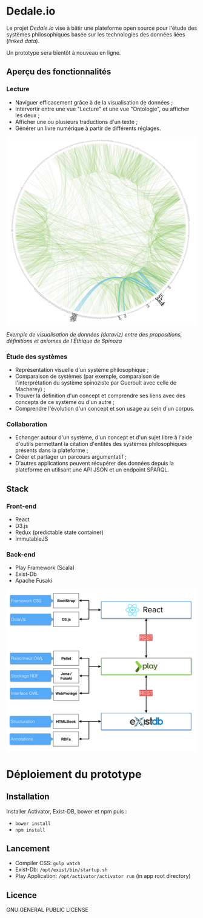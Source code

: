 # Dedale.io

Le projet *Dedale.io* vise à bâtir une plateforme open source pour l'étude des systèmes philosophiques basée sur les technologies des données liées (*linked data*).

Un prototype sera bientôt à nouveau en ligne.

## Aperçu des fonctionnalités

### Lecture
- Naviguer efficacement grâce à de la visualisation de données ;
- Intervertir entre une vue "Lecture" et une vue "Ontologie", ou afficher les deux ;
- Afficher une ou plusieurs traductions d'un texte ;
- Générer un livre numérique à partir de différents réglages.

<img src="docs/map_original.jpeg" alt="alt text" width="500px">  

*Exemple de visualisation de données (dataviz) entre des propositions, définitions et axiomes de l'Éthique de Spinoza*

### Étude des systèmes
- Représentation visuelle d'un système philosophique ;
- Comparaison de systèmes (par exemple, comparaison de l'interprétation du système spinoziste par Gueroult avec celle de Macherey) ;
- Trouver la définition d'un concept et comprendre ses liens avec des concepts de ce système ou d'un autre ;
- Comprendre l'évolution d'un concept et son usage au sein d'un corpus.

### Collaboration
- Echanger autour d'un système, d'un concept et d'un sujet libre à l'aide d'outils permettant la citation d'entités des systèmes philosophiques présents dans la plateforme ;
- Créer et partager un parcours argumentatif ;
- D'autres applications peuvent récupérer des données depuis la plateforme en utilisant une API JSON et un endpoint SPARQL.

## Stack

### Front-end

* React
* D3.js
* Redux (predictable state container) 
* ImmutableJS

### Back-end

* Play Framework (Scala)
* Exist-Db
* Apache Fusaki

<img src="docs/stack_original.png" alt="alt text" width="500px">  

# Déploiement du prototype

## Installation
Installer Activator, Exist-DB, bower et npm puis :
* `bower install`
* `npm install`

## Lancement
* Compiler CSS: `gulp watch`
* Exist-Db: `/opt/exist/bin/startup.sh`
* Play Application: `/opt/activator/activator run` (in app root directory)

## Licence

GNU GENERAL PUBLIC LICENSE

